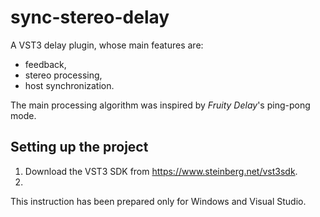 # sync-stereo-delay

A VST3 delay plugin, whose main features are:
* feedback,
* stereo processing,
* host synchronization.

The main processing algorithm was inspired by *Fruity Delay*'s ping-pong mode.

## Setting up the project

1. Download the VST3 SDK from https://www.steinberg.net/vst3sdk.
2. 
This instruction has been prepared only for Windows and Visual Studio.


